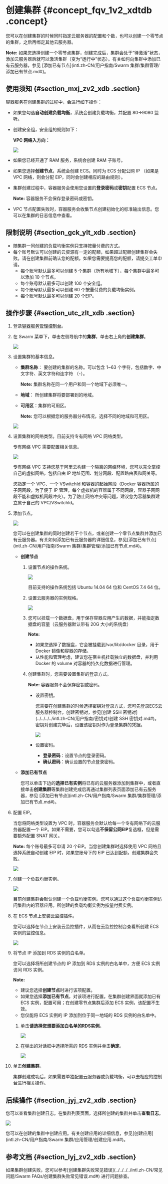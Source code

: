 # 创建集群 {#concept_fqv_1v2_xdtdb .concept}

您可以在创建集群的时候同时指定云服务器的配置和个数，也可以创建一个零节点的集群，之后再绑定其他云服务器。

**Note:** 如果您选择创建一个零节点集群，创建完成后，集群会处于“待激活”状态，添加云服务器后就可以激活集群（变为“运行中”状态）。有关如何向集群中添加已有云服务器，参见 [添加已有节点](intl.zh-CN/用户指南/Swarm 集群/集群管理/添加已有节点.md#)。

## 使用须知 {#section_mxj_zv2_xdb .section}

容器服务在创建集群的过程中，会进行如下操作：

-   如果您勾选**自动创建负载均衡**，系统会创建负载均衡，并配置 80-\>9080 监听。
-   创建安全组，安全组的规则如下：

    **VPC 网络入方向：**

    ![](http://static-aliyun-doc.oss-cn-hangzhou.aliyuncs.com/assets/img/6990/4753_zh-CN.png)

-   如果您已经开通了 RAM 服务，系统会创建 RAM 子账号。
-   如果您选择**创建节点**，系统会创建 ECS。同时为 ECS 分配公网 IP （如果是 VPC 网络，则会分配 EIP，同时会创建相应的路由规则）。
-   集群创建过程中，容器服务会使用您设置的**登录密码**或**密钥**配置 ECS 节点。

    **Note:** 容器服务不会保存登录密码或密钥。

-   VPC 节点配置失败时，容器服务会收集节点创建初始化的标准输出信息。您可以在集群的日志信息中查看。

## 限制说明 {#section_gck_ylt_xdb .section}

-   随集群一同创建的负载均衡实例只支持按量付费的方式。
-   每个账号默认可以创建的云资源有一定的配额，如果超过配额创建集群会失败。请在创建集群前确认您的配额。如果您需要提高您的配额，请提交工单申请。
    -   每个账号默认最多可以创建 5 个集群（所有地域下），每个集群中最多可以添加 10 个节点。
    -   每个账号默认最多可以创建 100 个安全组。
    -   每个账号默认最多可以创建 60 个按量付费的负载均衡实例。
    -   每个账号默认最多可以创建 20 个EIP。

## 操作步骤 {#section_utc_zlt_xdb .section}

1.  登录[容器服务管理控制台](https://cs.console.aliyun.com)。
2.  在 Swarm 菜单下，单击左侧导航中的**集群**，单击右上角的**创建集群**。

    ![](http://static-aliyun-doc.oss-cn-hangzhou.aliyuncs.com/assets/img/6990/4754_zh-CN.png)

3.  设置集群的基本信息。

    -   **集群名称**： 要创建的集群的名称。可以包含 1~63 个字符，包括数字、中文字符、英文字符和连字符 （-）。

        **Note:** 集群名称在同一个用户和同一个地域下必须唯一。

    -   **地域**： 所创建集群将要部署到的地域。
    -   **可用区**：集群的可用区。

        **Note:** 您可以根据您的服务器分布情况，选择不同的地域和可用区。

    ![](http://static-aliyun-doc.oss-cn-hangzhou.aliyuncs.com/assets/img/6990/4755_zh-CN.png)

4.  设置集群的网络类型。目前支持专有网络 VPC 网络类型。

    专有网络 VPC 需要配置相关信息。

    ![](http://static-aliyun-doc.oss-cn-hangzhou.aliyuncs.com/assets/img/6990/4756_zh-CN.png)

    专有网络 VPC 支持您基于阿里云构建一个隔离的网络环境，您可以完全掌控自己的虚拟网络，包括自由 IP 地址范围、划分网段、配置路由表和网关等。

    您指定一个 VPC、一个 VSwitchId 和容器的起始网段（Docker 容器所属的子网网段，为了便于 IP 管理，每个虚拟机的容器属于不同网段，容器子网网段不能和虚拟机网段冲突）。为了防止网络冲突等问题，建议您为容器集群建立属于自己的 VPC/VSwitchId。

5.  添加节点。

    ![](http://static-aliyun-doc.oss-cn-hangzhou.aliyuncs.com/assets/img/6990/4757_zh-CN.png)

    您可以在创建集群的同时创建若干个节点，或者创建一个零节点集群并添加已有云服务器。有关如何添加已有云服务器的详细信息，参见[添加已有节点](intl.zh-CN/用户指南/Swarm 集群/集群管理/添加已有节点.md#)。

    -   **创建节点**
        1.  设置节点的操作系统。

            ![](http://static-aliyun-doc.oss-cn-hangzhou.aliyuncs.com/assets/img/6990/4758_zh-CN.png)

            目前支持的操作系统包括 Ubuntu 14.04 64 位和 CentOS 7.4 64 位。

        2.  设置云服务器的实例规格。

            ![](http://static-aliyun-doc.oss-cn-hangzhou.aliyuncs.com/assets/img/6990/4759_zh-CN.png)

        3.  您可以挂载一个数据盘，用于保存容器应用产生的数据，并能指定数据盘的容量（云服务器默认带有 20G 大小的系统盘）

            **Note:** 

            -   如果您选择了数据盘，它会被挂载到/var/lib/docker 目录，用于 Docker 镜像和容器的存储。
            -   从性能和管理考虑，建议您在宿主机挂载独立的数据盘，并利用 Docker 的 volume 对容器的持久化数据进行管理。
        4.  创建集群时，您需要设置集群的登录方式。

            **Note:** 容器服务不会保存密钥或密码。

            -   设置密钥。

                您需要在创建集群的时候选择密钥对登录方式，您可先登录ECS云服务器控制台，创建密钥对，参见[创建 SSH 密钥对](../../../../intl.zh-CN/用户指南/密钥对/创建 SSH 密钥对.md#)。密钥对创建完毕后，设置该密钥对作为登录集群的凭据。

                ![](http://static-aliyun-doc.oss-cn-hangzhou.aliyuncs.com/assets/img/6990/6392_zh-CN.png)

            -   设置密码。
                -   **登录密码**：设置节点的登录密码。
                -   **确认密码**：确认设置的节点登录密码。
    -   **添加已有节点**

        您可以单击下边的**选择已有实例**将已有的云服务器添加到集群中，或者直接单击**创建集群**等集群创建完成后再通过集群列表页面添加已有云服务器，参见 [添加已有节点](intl.zh-CN/用户指南/Swarm 集群/集群管理/添加已有节点.md#)。

6.  配置 EIP。

    当您将网络类型设置为 VPC 时，容器服务会默认给每一个专有网络下的云服务器配置一个 EIP。如果不需要，您可以勾选**不保留公网EIP**复选框，但是需要额外配置 SNAT 网关。

    **Note:** 每个账号最多可申请 20 个EIP。当您创建集群时选择使用 VPC 网络且选择系统自动创建 EIP 时，如果您账号下的 EIP 已达到配额，创建集群会失败。

    ![](http://static-aliyun-doc.oss-cn-hangzhou.aliyuncs.com/assets/img/6990/4760_zh-CN.png)

7.  创建一个负载均衡实例。

    ![](http://static-aliyun-doc.oss-cn-hangzhou.aliyuncs.com/assets/img/6990/4761_zh-CN.png)

    目前创建集群会默认创建一个负载均衡实例。您可以通过这个负载均衡实例访问集群内的容器应用。所创建的负载均衡实例为按量付费实例。

8.  在 ECS 节点上安装云监控插件。

    您可以选择在节点上安装云监控插件，从而在云监控控制台查看所创建 ECS 实例的监控信息。

    ![](http://static-aliyun-doc.oss-cn-hangzhou.aliyuncs.com/assets/img/6990/4762_zh-CN.png)

9.  将节点 IP 添加到 RDS 实例的白名单。

    您可以选择将所创建节点的 IP 添加到 RDS 实例的白名单中，方便 ECS 实例访问 RDS 实例。

    **Note:** 

    -   建议您选择**创建节点**时进行该项配置。
    -   如果您选择**添加已有节点**，对该项进行配置。在集群创建界面就添加已有 ECS 实例，配置可用；在创建零节点集群后添加 ECS 实例，该配置不生效。
    -   您仅能将 ECS 实例的 IP 添加到位于同一地域的 RDS 实例的白名单中。
    1.  单击**请选择您想要添加白名单的RDS实例**。

        ![](http://static-aliyun-doc.oss-cn-hangzhou.aliyuncs.com/assets/img/6990/4763_zh-CN.png)

    2.  在弹出的对话框中选择所需的 RDS 实例并单击**确定**。

        ![](http://static-aliyun-doc.oss-cn-hangzhou.aliyuncs.com/assets/img/6990/4764_zh-CN.png)

10. 单击**创建集群**。

    集群创建成功后，如果需要单独配置云服务器或负载均衡，可以去相应的控制台进行相关操作。


## 后续操作 {#section_jyj_zv2_xdb .section}

您可以查看集群创建日志。在集群列表页面，选择所创建的集群并单击**查看日志**。

![](http://static-aliyun-doc.oss-cn-hangzhou.aliyuncs.com/assets/img/6990/4765_zh-CN.png)

您可以在创建的集群中创建应用。有关创建应用的详细信息，参见[创建应用](intl.zh-CN/用户指南/Swarm 集群/应用管理/创建应用.md#)。

## 参考文档 {#section_lyj_zv2_xdb .section}

如果集群创建失败，您可以参考[创建集群失败常见错误](../../../../intl.zh-CN/常见问题/Swarm FAQs/创建集群失败常见错误.md#) 进行问题排查。

